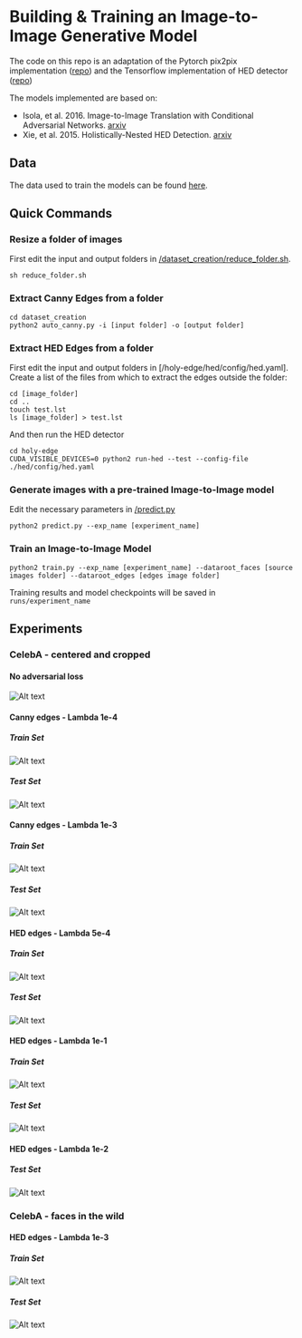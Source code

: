 # Building & Training an Image-to-Image Generative Model

The code on this repo is an adaptation of the Pytorch pix2pix implementation ([repo](https://github.com/junyanz/pytorch-CycleGAN-and-pix2pix)) and the Tensorflow implementation of HED detector ([repo](https://github.com/harsimrat-eyeem/holy-edge))

The models implemented are based on:
* Isola, et al. 2016. Image-to-Image Translation with Conditional Adversarial Networks. [arxiv](https://arxiv.org/abs/1611.07004)
* Xie, et al. 2015. Holistically-Nested HED Detection. [arxiv](https://arxiv.org/abs/1504.06375)

## Data
The data used to train the models can be found [here](goo.gl/HrVebr).
## Quick Commands
### Resize a folder of images
First edit the input and output folders in [/dataset_creation/reduce_folder.sh](/dataset_creation/reduce_folder.sh).

`sh reduce_folder.sh`

### Extract Canny Edges from a folder
```
cd dataset_creation
python2 auto_canny.py -i [input folder] -o [output folder]
```

### Extract HED Edges from a folder
First edit the input and output folders in [/holy-edge/hed/config/hed.yaml]. 
Create a list of the files from which to extract the edges outside the folder: 

```
cd [image_folder]
cd ..
touch test.lst
ls [image_folder] > test.lst
```

And then run the HED detector
```
cd holy-edge
CUDA_VISIBLE_DEVICES=0 python2 run-hed --test --config-file ./hed/config/hed.yaml
```

### Generate images with a pre-trained Image-to-Image model
Edit the necessary parameters in [/predict.py](/predict.py)
```
python2 predict.py --exp_name [experiment_name]
```

### Train an Image-to-Image Model
```
python2 train.py --exp_name [experiment_name] --dataroot_faces [source images folder] --dataroot_edges [edges image folder]
```
Training results and model checkpoints will be saved in `runs/experiment_name`

## Experiments
### CelebA - centered and cropped
#### No adversarial loss
![Alt text](/img/lambda_0.png?raw=true "Optional Title")

#### Canny edges - Lambda 1e-4
##### Train Set
![Alt text](/img/canny-centered-lambda_1e-4.png?raw=true "Optional Title")
##### Test Set
![Alt text](/img/test-canny-centered-lambda_1e-4.png?raw=true "Optional Title")

#### Canny edges - Lambda 1e-3
##### Train Set
![Alt text](/img/canny-centered-lambda_1e-3.png?raw=true "Optional Title")
##### Test Set
![Alt text](/img/test_canny-centered-lambda_1e-3.png?raw=true "Optional Title")

#### HED edges - Lambda 5e-4
##### Train Set
![Alt text](/img/hed-centered-lambda_5e-4.png?raw=true "Optional Title")
##### Test Set
![Alt text](/img/test-hed-centered-lambda_5e-4.png?raw=true "Optional Title")

#### HED edges - Lambda 1e-1
##### Train Set
![Alt text](/img/hed-centered-lambda_1e-1.png?raw=true "Optional Title")
##### Test Set
![Alt text](/img/test-hed-centered-lambda_1e-1.png?raw=true "Optional Title")

#### HED edges - Lambda 1e-2
##### Test Set
![Alt text](/img/hed-centered-lambda0-01_patch_size.png?raw=true "Optional Title")

### CelebA - faces in the wild
#### HED edges - Lambda 1e-3
##### Train Set
![Alt text](/img/hed-wild-lambda0-001_patch_size30.png?raw=true "Optional Title")
##### Test Set
![Alt text](/img/test-hed-wild-lambda0-001_patch_size30.png?raw=true "Optional Title")
